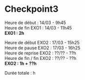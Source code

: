 # Checkpoint3  

Heure de début : 14/03 - 9h45  
Heure de fin EXO1 : 14/03 - 11h45  
**EXO1 : 2h**  

Heure de début EXO2 : 17/03 - 15h25  
Heure de pause EXO2 : 17/03 - 16h25  
Heure de reprise EXO2 : ??/?? - ??h  
Heure de fin / fin EXO2 : ??/?? - ??h  
**EXO2 : 1h + ??h**  

Durée totale : h  
